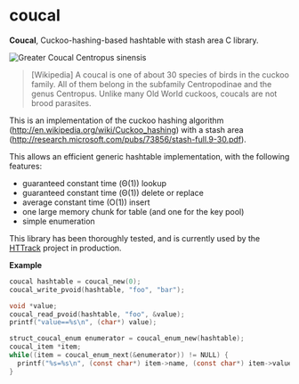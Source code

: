 coucal
======

**Coucal**, Cuckoo-hashing-based hashtable with stash area C library.

![Greater Coucal Centropus sinensis](http://upload.wikimedia.org/wikipedia/commons/thumb/8/8d/Greater_Coucal_%28Centropus_sinensis%29_in_Hyderabad_W_IMG_8962.jpg/250px-Greater_Coucal_%28Centropus_sinensis%29_in_Hyderabad_W_IMG_8962.jpg "Centropus sinensis")

> [Wikipedia] A coucal is one of about 30 species of birds in the cuckoo family. All of them belong in the subfamily Centropodinae and the genus Centropus. Unlike many Old World cuckoos, coucals are not brood parasites.

This is an implementation of the cuckoo hashing algorithm (http://en.wikipedia.org/wiki/Cuckoo_hashing) with a stash area (http://research.microsoft.com/pubs/73856/stash-full.9-30.pdf).

This allows an efficient generic hashtable implementation, with the following features:
* guaranteed constant time (Θ(1)) lookup
* guaranteed constant time (Θ(1)) delete or replace
* average constant time (O(1)) insert
* one large memory chunk for table (and one for the key pool)
* simple enumeration

This library has been thoroughly tested, and is currently used by the [HTTrack](http://www.httrack.com/) project in production.

**Example**

```c
coucal hashtable = coucal_new(0);
coucal_write_pvoid(hashtable, "foo", "bar");

void *value;
coucal_read_pvoid(hashtable, "foo", &value);
printf("value==%s\n", (char*) value);

struct_coucal_enum enumerator = coucal_enum_new(hashtable);
coucal_item *item;
while((item = coucal_enum_next(&enumerator)) != NULL) {
  printf("%s=%s\n", (const char*) item->name, (const char*) item->value.ptr);
}
```
